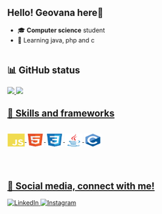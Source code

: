 ## Hello! Geovana here🌹
- 🎓 **Computer science** student
- 🌱 Learning java, php and c
<br></br>
## 📊 GitHub status
<div>
  <a href="https://github.com/geovanards">
  <img height="180em" src="https://github-readme-stats.vercel.app/api?username=geovanards&show_icons=true&theme=jolly&include_all_commits=true&count_private=true"/>
   <img height="180em" src="https://github-readme-stats.vercel.app/api/top-langs/?username=geovanards&layout=compact&langs_count=7&theme=jolly"/>

</div>

## 🧩 Skills and frameworks

 <div style="display:inlice_block"><br>
  <img align="center" alt="Geovana-Js" height="30" width="40" src="https://raw.githubusercontent.com/devicons/devicon/master/icons/javascript/javascript-plain.svg">
  <img align="center" alt="Geovana-HTML" height="30" width="40" src="https://raw.githubusercontent.com/devicons/devicon/master/icons/html5/html5-original.svg">
  <img align="center" alt="Geovana-CSS" height="30" width="40" src="https://raw.githubusercontent.com/devicons/devicon/master/icons/css3/css3-original.svg">
  <img align="center" alt="Geovana-Java" height="30" width="40" src="https://raw.githubusercontent.com/devicons/devicon/master/icons/java/java-original.svg">
  <img align="center" alt="Geovana-C" height="30" width="40" src="https://raw.githubusercontent.com/devicons/devicon/master/icons/c/c-original.svg">

<br></br>
## 📱 Social media, connect with me!
![LinkedIn](https://img.shields.io/badge/LinkedIn-0077B5?style=for-the-badge&logo=linkedin&logoColor=white)
![Instagram](https://img.shields.io/badge/-Instagram-%23E4405F?style=for-the-badge&logo=instagram&logoColor=white)


